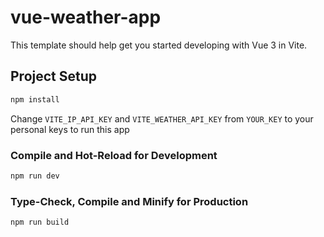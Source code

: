 # vue-weather-app

This template should help get you started developing with Vue 3 in Vite.

## Project Setup

```sh
npm install
```
Change ``VITE_IP_API_KEY`` and ``VITE_WEATHER_API_KEY`` from `YOUR_KEY` to your personal keys to run this app

### Compile and Hot-Reload for Development

```sh
npm run dev
```

### Type-Check, Compile and Minify for Production

```sh
npm run build
```
